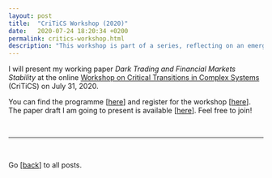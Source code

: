 ```yaml
---
layout: post
title:  "CriTiCS Workshop (2020)"
date:   2020-07-24 18:20:34 +0200
permalink: critics-workshop.html
description: "This workshop is part of a series, reflecting on an emerging movement to develop a mathematical theory for sudden changes in the dynamical behaviour of complex systems, so-called critical transitions. "
---
```


I will present my working paper *Dark Trading and Financial Markets Stability* at the online [Workshop on Critical Transitions in Complex Systems](https://sites.google.com/view/criticaltransitions2020 "Workshop's home page") (CriTiCS) on July 31, 2020.

You can find the programme [[here](https://docs.google.com/spreadsheets/d/1HvBHRzp6_9htIWGSPMvhUvHb2YCG7jtkhHscOAknFZ8/edit#gid=1434950216 "Programme of the Workshop")] and register for the workshop [[here](https://sites.google.com/view/criticaltransitions2020/registration "Registration")]. The paper draft I am going to present is available [[here](https://ssrn.com/abstract=3384719 "SSRN abstract")]. Feel free to join!

<br>

***

<br>

Go [[back](index.html)] to all posts.
